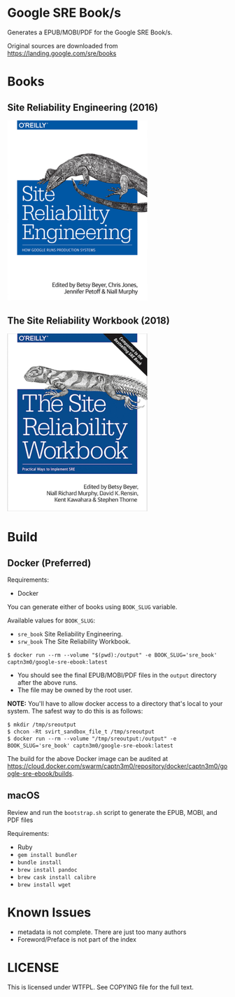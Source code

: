 # Google SRE Book/s

Generates a EPUB/MOBI/PDF for the Google SRE Book/s.

Original sources are downloaded from https://landing.google.com/sre/books

# Books

## Site Reliability Engineering (2016)
<img src="cover/sre-book.jpg" width="320" alt="site reliability engineering cover" >

## The Site Reliability Workbook (2018)
<img src="cover/workbook.jpg" width="320" alt="the site reliability workbook cover" >

# Build

## Docker (Preferred)

Requirements:

-   Docker

You can generate either of books using `BOOK_SLUG` variable.

Available values for `BOOK_SLUG`:
  - `sre_book` Site Reliability Engineering.
  - `srw_book` The Site Reliability Workbook.

```
$ docker run --rm --volume "$(pwd):/output" -e BOOK_SLUG='sre_book' captn3m0/google-sre-ebook:latest
```

-   You should see the final EPUB/MOBI/PDF files in the `output` directory after the above runs.
-   The file may be owned by the root user.

**NOTE:** You'll have to allow docker access to a directory that's local to your system. The safest way to do this is as follows:

```
$ mkdir /tmp/sreoutput
$ chcon -Rt svirt_sandbox_file_t /tmp/sreoutput
$ docker run --rm --volume "/tmp/sreoutput:/output" -e BOOK_SLUG='sre_book' captn3m0/google-sre-ebook:latest
```

The build for the above Docker image can be audited at <https://cloud.docker.com/swarm/captn3m0/repository/docker/captn3m0/google-sre-ebook/builds>.

## macOS

Review and run the `bootstrap.sh` script to generate the EPUB, MOBI, and PDF files

Requirements:

-   Ruby
-   `gem install bundler`
-   `bundle install`
-   `brew install pandoc`
-   `brew cask install calibre`
-   `brew install wget`

# Known Issues

-   metadata is not complete. There are just too many authors
-   Foreword/Preface is not part of the index

# LICENSE

This is licensed under WTFPL. See COPYING file for the full text.
